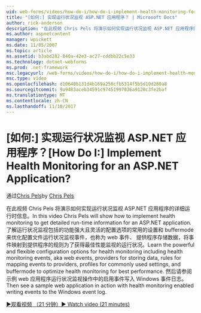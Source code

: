 ```yaml
---
uid: web-forms/videos/how-do-i/how-do-i-implement-health-monitoring-for-an-aspnet-application
title: "[如何:] 实现运行状况监视 ASP.NET 应用程序？ | Microsoft Docs"
author: rick-anderson
description: "在此视频 Chris Pels 将演示如何实现运行状况监视 ASP.NET 应用程序的详细运行时信息。 了解强大和..."
ms.author: aspnetcontent
manager: wpickett
ms.date: 11/05/2007
ms.topic: article
ms.assetid: b3abd282-840a-42e3-ac27-cddbb22c5e33
ms.technology: dotnet-webforms
ms.prod: .net-framework
msc.legacyurl: /web-forms/videos/how-do-i/how-do-i-implement-health-monitoring-for-an-aspnet-application
msc.type: video
ms.openlocfilehash: d10640b131d4b169a256cfb5314f5b5d10d260a8
ms.sourcegitcommit: 9a9483aceb34591c97451997036a9120c3fe2baf
ms.translationtype: MT
ms.contentlocale: zh-CN
ms.lasthandoff: 11/10/2017
---
```

<a name="how-do-i--implement-health-monitoring-for-an-aspnet-application"></a><span data-ttu-id="26707-105">[如何:] 实现运行状况监视 ASP.NET 应用程序？</span><span class="sxs-lookup"><span data-stu-id="26707-105">[How Do I:]  Implement Health Monitoring for an ASP.NET Application?</span></span>
====================
<span data-ttu-id="26707-106">通过[Chris Pels](https://twitter.com/chrispels)</span><span class="sxs-lookup"><span data-stu-id="26707-106">by [Chris Pels](https://twitter.com/chrispels)</span></span>

<span data-ttu-id="26707-107">在此视频 Chris Pels 将演示如何实现运行状况监视 ASP.NET 应用程序的详细运行时信息。</span><span class="sxs-lookup"><span data-stu-id="26707-107">In this video Chris Pels will show how to implement health monitoring to get detailed run-time information for an ASP.NET application.</span></span> <span data-ttu-id="26707-108">了解运行状况监视包括的功能强大且灵活的配置选项的常用的设置和 buffermode 来优化配置文件运行状况监视事件，也称为 web 事件、 提供程序存储数据，将事件映射到提供程序的规则为了获得最佳性能监视的运行状况。</span><span class="sxs-lookup"><span data-stu-id="26707-108">Learn the powerful and flexible configuration options for health monitoring including health monitoring events, aka web events, providers for storing data, rules for mapping events to providers, profiles for commonly used settings, and buffermode to optimize health monitoring for best performance.</span></span> <span data-ttu-id="26707-109">然后请参阅示例 web 应用程序运行状况监视操作中的启用事件写入 Windows 事件日志。</span><span class="sxs-lookup"><span data-stu-id="26707-109">Then see a sample web application in action with health monitoring enabled writing events to the Windows event log.</span></span>

[<span data-ttu-id="26707-110">&#9654;观看视频 （21 分钟）</span><span class="sxs-lookup"><span data-stu-id="26707-110">&#9654; Watch video (21 minutes)</span></span>](https://channel9.msdn.com/Blogs/ASP-NET-Site-Videos/how-do-i-implement-health-monitoring-for-an-aspnet-application)
